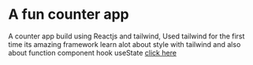 # A fun counter app

A counter app build using Reactjs and tailwind, Used tailwind for the first time its amazing framework learn alot about style with tailwind and also about function component hook useState [click here](https://react-counter-function.netlify.app/)
